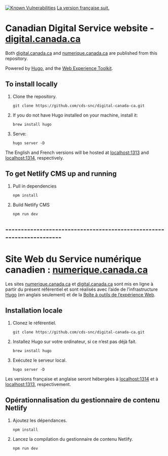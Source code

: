 [![Known Vulnerabilities](https://snyk.io/test/github/cds-snc/digital-canada-ca/badge.svg?targetFile=package.json)](https://snyk.io/test/github/cds-snc/digital-canada-ca?targetFile=package.json)
[La version française suit.](#---------------------------------------------------------------------)

# Canadian Digital Service website - [digital.canada.ca](https://digital.canada.ca)

Both [digital.canada.ca](https://digital.canada.ca) and [numerique.canada.ca](https://numerique.canada.ca) are published from this repository.

Powered by [Hugo](https://gohugo.io/), and the [Web Experience Toolkit](https://github.com/wet-boew/wet-boew/).

## To install locally

1. Clone the repository.

    ```
    git clone https://github.com/cds-snc/digital-canada-ca.git
    ```

2. If you do not have Hugo installed on your machine, install it:

    ```
    brew install hugo
    ```

3. Serve:

    ```
    hugo server -D 
    ```

The English and French versions will be hosted at [localhost:1313](http://localhost:1313) and [localhost:1314](http://localhost:1314), respectively.

## To get Netlify CMS up and running

1. Pull in dependencies
    ```
    npm install
    ```
2. Build Netlify CMS
    ```
    npm run dev
    ```

## ---------------------------------------------------------------------

# Site Web du Service numérique canadien : [numerique.canada.ca](https://numerique.canada.ca)

Les sites [numerique.canada.ca](https://numerique.canada.ca) et [digital.canada.ca](https://digital.canada.ca) sont mis en ligne à partir du présent référentiel et sont réalisés avec l’aide de l’infrastructure [Hugo](https://gohugo.io/) (en anglais seulement) et de la [Boîte à outils de l’expérience Web](https://github.com/wet-boew/wet-boew/).

## Installation locale

1. Clonez le référentiel.

    ```
    git clone https://github.com/cds-snc/digital-canada-ca.git
    ```

2. Installez Hugo sur votre ordinateur, si ce n’est pas déjà fait.

    ```
    brew install hugo
    ```

3. Exécutez le serveur local.

    ```
    hugo server -D
    ```

Les versions française et anglaise seront hébergées à [localhost:1314](http://localhost:1314) et à [localhost:1313](http://localhost:1313), respectivement.

## Opérationnalisation du gestionnaire de contenu Netlify

1. Ajoutez les dépendances.
    ```
    npm install
    ```
2. Lancez la compilation du gestionnaire de contenu Netlify.
    ```
    npm run dev
    ```
